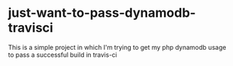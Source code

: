 # just-want-to-pass-dynamodb-travisci
This is a simple project in which I'm trying to get my php dynamodb usage to pass a successful build in travis-ci
